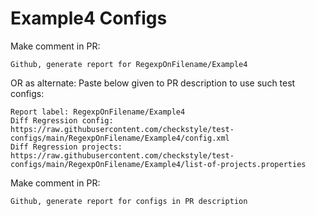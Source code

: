 # Example4 Configs
Make comment in PR:
```
Github, generate report for RegexpOnFilename/Example4
```
OR as alternate:
Paste below given to PR description to use such test configs:
```
Report label: RegexpOnFilename/Example4
Diff Regression config: https://raw.githubusercontent.com/checkstyle/test-configs/main/RegexpOnFilename/Example4/config.xml
Diff Regression projects: https://raw.githubusercontent.com/checkstyle/test-configs/main/RegexpOnFilename/Example4/list-of-projects.properties
```
Make comment in PR:
```
Github, generate report for configs in PR description
```
